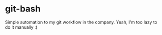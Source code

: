 # git-bash
Simple automation to my git workflow in the company. Yeah, I'm too lazy to do it manually :)
